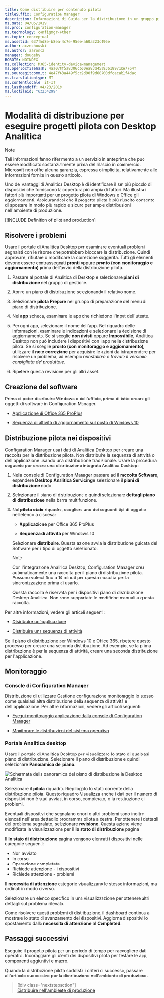 ```yaml
---
title: Come distribuire per contenuto pilota
titleSuffix: Configuration Manager
description: Informazioni di Guida per la distribuzione in un gruppo pilota Analitica Desktop.
ms.date: 04/05/2019
ms.prod: configuration-manager
ms.technology: configmgr-other
ms.topic: conceptual
ms.assetid: 637fbd8e-b8ea-4c7e-95ee-a60a323c496e
author: aczechowski
ms.author: aaroncz
manager: dougeby
ROBOTS: NOINDEX
ms.collection: M365-identity-device-management
ms.openlocfilehash: 4aa078f5a8306cb30ea83d45b93b18971be7764f
ms.sourcegitcommit: 4e47f63a449f5cc2d90f9d68500dfcacab1f4dac
ms.translationtype: MT
ms.contentlocale: it-IT
ms.lasthandoff: 04/23/2019
ms.locfileid: "62234299"
---
```

# <a name="how-to-deploy-to-pilot-with-desktop-analytics"></a>Modalità di distribuzione per eseguire progetti pilota con Desktop Analitica

> [!Note]  
> Tali informazioni fanno riferimento a un servizio in anteprima che può essere modificato sostanzialmente prima del rilascio in commercio. Microsoft non offre alcuna garanzia, espressa o implicita, relativamente alle informazioni fornite in questo articolo.  

Uno dei vantaggi di Analitica Desktop è di identificare il set più piccolo di dispositivi che forniscono la copertura più ampia di fattori. Ma illustra i fattori più importanti per un progetto pilota di Windows e Office gli aggiornamenti. Assicurandosi che il progetto pilota è più riuscito consente di spostare in modo più rapido e sicuro per ampie distribuzioni nell'ambiente di produzione.  

[!INCLUDE [Definition of pilot and production](includes/define-pilot-prod.md)]



## <a name="address-issues"></a>Risolvere i problemi

Usare il portale di Analitica Desktop per esaminare eventuali problemi segnalati con le risorse che potrebbero bloccare la distribuzione. Quindi approvare, rifiutare o modificare la correzione suggerita. Tutti gli elementi devono essere contrassegnati **pronti** oppure **pronto (con monitoraggio e aggiornamento)** prima dell'avvio della distribuzione pilota.

1. Passare al portale di Analitica di Desktop e selezionare **piani di distribuzione** nel gruppo di gestione.  

2. Aprire un piano di distribuzione selezionando il relativo nome.  

3. Selezionare **pilota Prepare** nel gruppo di preparazione del menu di piano di distribuzione.  

4. Nel **app** scheda, esaminare le app che richiedono l'input dell'utente.  

5. Per ogni app, selezionare il nome dell'app. Nel riquadro delle informazioni, esaminare le indicazioni e selezionare la decisione di aggiornamento. Se si sceglie **non rivisti** oppure **Impossibile**, Analitica Desktop non può includere i dispositivi con l'app nella distribuzione pilota. Se si sceglie **pronto (con monitoraggio e aggiornamento)**, utilizzare il **note correzione** per acquisire le azioni da intraprendere per risolvere un problema, ad esempio *reinstallare* o *trovare il versione consigliata del produttore*.

6. Ripetere questa revisione per gli altri asset.  



## <a name="create-software"></a>Creazione del software

Prima di poter distribuire Windows o dell'ufficio, prima di tutto creare gli oggetti di software in Configuration Manager.

- [Applicazione di Office 365 ProPlus](https://docs.microsoft.com/sccm/sum/deploy-use/manage-office-365-proplus-updates#deploy-office-365-apps)  

- [Sequenza di attività di aggiornamento sul posto di Windows 10](https://docs.microsoft.com/sccm/osd/deploy-use/create-a-task-sequence-to-upgrade-an-operating-system)



## <a name="deploy-to-pilot-devices"></a>Distribuzione pilota nei dispositivi

Configuration Manager usa i dati di Analitica Desktop per creare una raccolta per la distribuzione pilota. Non distribuire la sequenza di attività o dell'applicazione usando una distribuzione tradizionale. Usare la procedura seguente per creare una distribuzione integrata Analitica Desktop:

1. Nella console di Configuration Manager passare ad il **raccolta Software**, espandere **Desktop Analitica Servicing**e selezionare il **piani di distribuzione** nodo.  

2. Selezionare il piano di distribuzione e quindi selezionare **dettagli piano di distribuzione** nella barra multifunzione.  

3. Nel **pilota stato** riquadro, scegliere uno dei seguenti tipi di oggetto nell'elenco a discesa:  

    - **Applicazione** per Office 365 ProPlus  

    - **Sequenza di attività** per Windows 10  
  
   Selezionare **distribuire**. Questa azione avvia la distribuzione guidata del Software per il tipo di oggetto selezionato.

    > [!Note]  
    > Con l'integrazione Analitica Desktop, Configuration Manager crea automaticamente una raccolta per il piano di distribuzione pilota. Possono volerci fino a 10 minuti per questa raccolta per la sincronizzazione prima di usarlo.<!-- 3887891 -->
    >
    > Questa raccolta è riservata per i dispositivi piano di distribuzione Desktop Analitica. Non sono supportate le modifiche manuali a questa raccolta.<!-- 3866460, SCCMDocs-pr 3544 -->  

Per altre informazioni, vedere gli articoli seguenti:  

- [Distribuire un'applicazione](/sccm/apps/deploy-use/deploy-applications#bkmk_deploy)  

- [Distribuire una sequenza di attività](/sccm/osd/deploy-use/manage-task-sequences-to-automate-tasks#BKMK_DeployTS)  

Se il piano di distribuzione per Windows 10 e Office 365, ripetere questo processo per creare una seconda distribuzione. Ad esempio, se la prima distribuzione è per la sequenza di attività, creare una seconda distribuzione per l'applicazione.



## <a name="monitor"></a>Monitoraggio

### <a name="configuration-manager-console"></a>Console di Configuration Manager

Distribuzione di utilizzare Gestione configurazione monitoraggio lo stesso come qualsiasi altra distribuzione della sequenza di attività e dell'applicazione. Per altre informazioni, vedere gli articoli seguenti:  

- [Esegui monitoraggio applicazione dalla console di Configuration Manager](/sccm/apps/deploy-use/monitor-applications-from-the-console)  

- [Monitorare le distribuzioni del sistema operativo](/sccm/osd/deploy-use/monitor-operating-system-deployments)  


### <a name="desktop-analytics-portal"></a>Portale Analitica desktop

Usare il portale di Analitica Desktop per visualizzare lo stato di qualsiasi piano di distribuzione. Selezionare il piano di distribuzione e quindi selezionare **Panoramica del piano**.

![Schermata della panoramica del piano di distribuzione in Desktop Analitica](media/deployment-plan-overview.png)

Selezionare il **pilota** riquadro. Riepilogato lo stato corrente della distribuzione pilota. Questo riquadro Visualizza anche i dati per il numero di dispositivi non è stati avviati, in corso, completato, o la restituzione di problemi.

Eventuali dispositivi che segnalano errori o altri problemi sono inoltre elencati nell'area dettaglio programma pilota a destra. Per ottenere i dettagli del problema segnalato, selezionare **revisione**. Questa azione viene modificata la visualizzazione per il **lo stato di distribuzione** pagina

Il **lo stato di distribuzione** pagina vengono elencati i dispositivi nelle categorie seguenti:

- Non avviato
- In corso
- Operazione completata
- Richiede attenzione - i dispositivi
- Richiede attenzione - problemi

Il **necessita di attenzione** categorie visualizzano le stesse informazioni, ma ordinati in modo diverso.

Selezionare un elenco specifico in una visualizzazione per ottenere altri dettagli sul problema rilevato.

Come risolvere questi problemi di distribuzione, il dashboard continua a mostrare lo stato di avanzamento dei dispositivi. Aggiorna dispositivi lo spostamento dalla **necessita di attenzione** al **Completed**.



## <a name="next-steps"></a>Passaggi successivi

Eseguire il progetto pilota per un periodo di tempo per raccogliere dati operativi. Incoraggiare gli utenti dei dispositivi pilota per testare le app, componenti aggiuntivi e macro.

Quando la distribuzione pilota soddisfa i criteri di successo, passare all'articolo successivo per la distribuzione nell'ambiente di produzione.
> [!div class="nextstepaction"]  
> [Distribuire nell'ambiente di produzione](/sccm/desktop-analytics/deploy-prod)  
